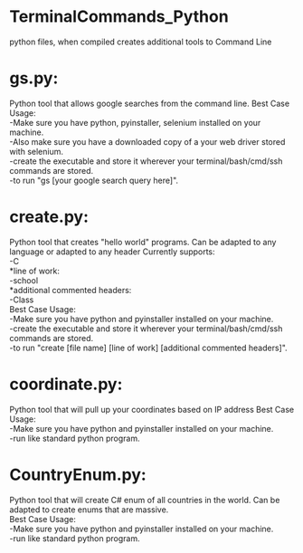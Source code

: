 # TerminalCommands_Python
python files, when compiled creates additional tools to Command Line


# gs.py:
Python tool that allows google searches from the command line.
Best Case Usage: <br />
    -Make sure you have python, pyinstaller, selenium installed on your machine.<br />
    -Also make sure you have a downloaded copy of a your web driver stored with selenium.<br />
    -create the executable and store it wherever your terminal/bash/cmd/ssh commands are stored.<br />
    -to run "gs [your google search query here]".<br />

# create.py:
Python tool that creates "hello world" programs. Can be adapted to any language or adapted to any header
Currently supports:<br />
    -C<br />
        *line of work:<br />
            -school<br />
        *additional commented headers:<br />
            -Class<br />
Best Case Usage:<br />
    -Make sure you have python and pyinstaller installed on your machine.<br />
    -create the executable and store it wherever your terminal/bash/cmd/ssh commands are stored.<br />
    -to run "create [file name] [line of work] [additional commented headers]".<br />

# coordinate.py:
Python tool that will pull up your coordinates based on IP address
Best Case Usage: <br />
    -Make sure you have python and pyinstaller installed on your machine.<br />
    -run like standard python program.<br />

# CountryEnum.py:
Python tool that will create C# enum of all countries in the world. Can be adapted to create enums that are massive.<br />
Best Case Usage: <br />
    -Make sure you have python and pyinstaller installed on your machine.<br />
    -run like standard python program.<br />

